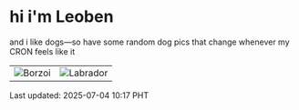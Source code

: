# hi i'm Leoben

and i like dogs—so have some random dog pics that change whenever my CRON feels like it

|  |  |
|--------|----------|
| ![Borzoi](https://random-dog-vercel.vercel.app/api/random-borzoi?v=1751595422) | ![Labrador](https://random-dog-vercel.vercel.app/api/random-labrador?v=1751595422) |

Last updated: 2025-07-04 10:17 PHT
